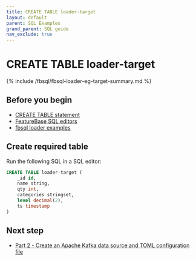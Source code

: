 ```yaml
---
title: CREATE TABLE loader-target
layout: default
parent: SQL Examples
grand_parent: SQL guide
nav_exclude: true
---
```


# CREATE TABLE loader-target

{% include /fbsql/fbsql-loader-eg-target-summary.md %}

## Before you begin

* [CREATE TABLE statement](/docs/sql-guide/statements/statement-table-create)
* [FeatureBase SQL editors](/docs/sql-guide/sql-guide-home/#running-sql-queries)
* [fbsql loader examples](/docs/tools/fbsql-examples/fbsql-loader-eg-home)

## Create required table

Run the following SQL in a SQL editor:

```sql
CREATE TABLE loader-target (
    _id id,
    name string,
    qty int,
    categories stringset,
    level decimal(2),
    ts timestamp
)
```

## Next step

* [Part 2 - Create an Apache Kafka data source and TOML configuration file](/docs/tools/fbsql-examples/fbsql-loader-eg-kafka-source)

